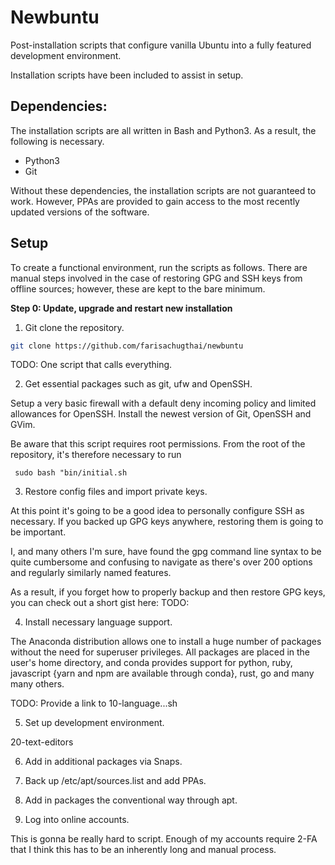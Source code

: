# Newbuntu

Post-installation scripts that configure vanilla Ubuntu into a fully featured
development environment.

Installation scripts have been included to assist in setup.

## Dependencies:

The installation scripts are all written in Bash and Python3.
As a result, the following is necessary.

- Python3
- Git

Without these dependencies, the installation scripts are not guaranteed to work.
However, PPAs are provided to gain access to the most recently updated versions
of the software.

## Setup

To create a functional environment, run the scripts as follows.
There are manual steps involved in the case of restoring GPG and SSH keys from
offline sources; however, these are kept to the bare minimum.

**Step 0: Update, upgrade and restart new installation**

1. Git clone the repository.

```bash
git clone https://github.com/farisachugthai/newbuntu
```

TODO: One script that calls everything.


2. Get essential packages such as git, ufw and OpenSSH.

Setup a very basic firewall with a default deny incoming policy and limited
allowances for OpenSSH. Install the newest version of Git, OpenSSH and GVim.

Be aware that this script requires root permissions. From the root of the
repository, it's therefore necessary to run

` sudo bash "bin/initial.sh`

3. Restore config files and import private keys.

At this point it's going to be a good idea to personally configure SSH as
necessary. If you backed up GPG keys anywhere, restoring them is going to be important.

I, and many others I'm sure, have found the gpg command line syntax to be
quite cumbersome and confusing to navigate as there's over 200 options and regularly
similarly named features.

As a result, if you forget how to properly backup and then restore GPG keys,
you can check out a short gist here: TODO:

4. Install necessary language support.

The Anaconda distribution allows one to install a huge number of packages
without the need for superuser privileges. All packages are placed in the
user's home directory, and conda provides support for python, ruby, javascript
{yarn and npm are available through conda}, rust, go and many many others.

TODO: Provide a link to 10-language...sh

5. Set up development environment.

20-text-editors

6. Add in additional packages via Snaps.

7. Back up /etc/apt/sources.list and add PPAs.

8. Add in packages the conventional way through apt.

9. Log into online accounts.

This is gonna be really hard to script. Enough of my accounts require 2-FA that
I think this has to be an inherently long and manual process.

